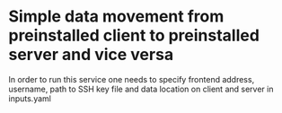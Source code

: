 # Simple data movement from preinstalled client to preinstalled server and vice versa

In order to run this service one needs to specify frontend address, username, path to SSH key file and data location on client and server in inputs.yaml
